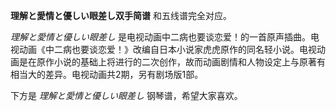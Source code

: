 

**理解と愛情と優しい眼差し双手简谱** 和五线谱完全对应。

_理解と愛情と優しい眼差し_
是电视动画中二病也要谈恋爱！的一首原声插曲。电视动画《中二病也要谈恋爱！》改编自日本小说家虎虎原作的同名轻小说。电视动画是在原作小说的基础上将进行的二次创作，故而动画剧情和人物设定上与原著有相当大的差异。电视动画共2期，另有剧场版1部。

下方是 _理解と愛情と優しい眼差し_ 钢琴谱，希望大家喜欢。

